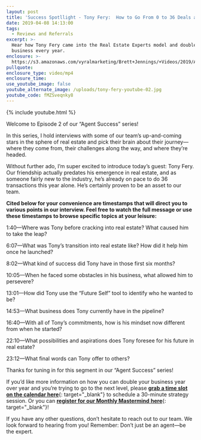 ```yaml
---
layout: post
title: 'Success Spotllight - Tony Fery:  How to Go From 0 to 36 Deals a Year'
date: 2019-04-08 14:13:00
tags:
  - Reviews and Referrals
excerpt: >-
  Hear how Tony Fery came into the Real Estate Experts model and doubled his
  business every year.
enclosure: >-
  https://s3.amazonaws.com/vyralmarketing/Brett+Jennings/+Videos/2019/April/Real+Estate+Experts-+Success+Spotllight+-+Tony+Fery-+How+to+Go+From+0+to+36+Deals+a+Year.mp4
pullquote:
enclosure_type: video/mp4
enclosure_time:
use_youtube_image: false
youtube_alternate_image: /uploads/tony-fery-youtube-02.jpg
youtube_code: fMZSveqnky8
---
```


{% include youtube.html %}

Welcome to Episode 2 of our “Agent Success” series\!&nbsp;

In this series, I hold interviews with some of our team’s up-and-coming stars in the sphere of real estate and pick their brain about their journey—where they come from, their challenges along the way, and where they’re headed.

Without further ado, I’m super excited to introduce today’s guest: Tony Fery. Our friendship actually predates his emergence in real estate, and as someone fairly new to the industry, he’s already on pace to do 36 transactions this year alone. He’s certainly proven to be an asset to our team. &nbsp;

**Cited below for your convenience are timestamps that will direct you to various points in our interview. Feel free to watch the full message or use these timestamps to browse specific topics at your leisure:&nbsp;**

1:40—Where was Tony before cracking into real estate? What caused him to take the leap?

6:07—What was Tony’s transition into real estate like? How did it help him once he launched? &nbsp;

8:02—What kind of success did Tony have in those first six months?

10:05—When he faced some obstacles in his business, what allowed him to persevere?&nbsp;

13:01—How did Tony use the “Future Self” tool to identify who he wanted to be?

14:53—What business does Tony currently have in the pipeline?&nbsp;

16:40—With all of Tony’s commitments, how is his mindset now different from when he started?&nbsp;

22:10—What possibilities and aspirations does Tony foresee for his future in real estate?&nbsp;

23:12—What final words can Tony offer to others?&nbsp;

Thanks for tuning in for this segment in our “Agent Success” series\!&nbsp;

If you’d like more information on how you can double your business year over year and you’re trying to go to the next level, please [**grab a time slot on the calendar here**](https://bearealexpert.com/strategy-call/){: target="_blank"} to schedule a 30-minute strategy session. Or you can [**register for our Monthly Mastermind** **here**](https://docs.google.com/forms/d/e/1FAIpQLSdupJkt2cjDwMzfiFaH0Sl7SdLa_cPfnolaCEiGE5O6_84HSA/viewform){: target="_blank"}\!

If you have any other questions, don’t hesitate to reach out to our team. We look forward to hearing from you\! Remember: Don’t just be an agent—be the expert.
